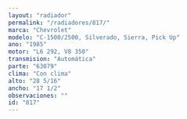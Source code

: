 ```yaml
---
layout: "radiador"
permalink: "/radiadores/817/"
marca: "Chevrolet"
modelo: "C-1500/2500, Silverado, Sierra, Pick Up"
ano: "1985"
motor: "L6 292, V8 350"
transmision: "Automática"
parte: "63079"
clima: "Con clima"
alto: "28 5/16"
ancho: "17 1/2"
observaciones: ""
id: "817"
---
```


